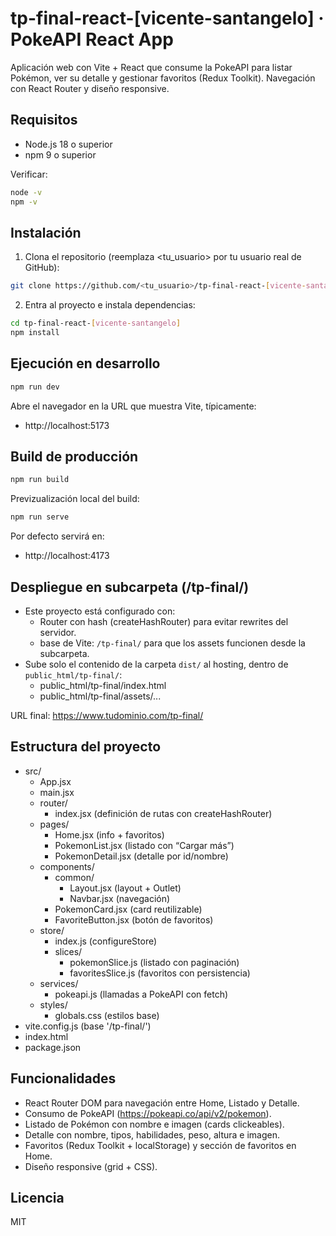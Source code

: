 # tp-final-react-[vicente-santangelo] · PokeAPI React App

Aplicación web con Vite + React que consume la PokeAPI para listar Pokémon, ver su detalle y gestionar favoritos (Redux Toolkit). Navegación con React Router y diseño responsive.

## Requisitos
- Node.js 18 o superior
- npm 9 o superior

Verificar:
```bash
node -v
npm -v
```

## Instalación
1. Clona el repositorio (reemplaza <tu_usuario> por tu usuario real de GitHub):
```bash
git clone https://github.com/<tu_usuario>/tp-final-react-[vicente-santangelo].git
```

2. Entra al proyecto e instala dependencias:
```bash
cd tp-final-react-[vicente-santangelo]
npm install
```

## Ejecución en desarrollo
```bash
npm run dev
```
Abre el navegador en la URL que muestra Vite, típicamente:
- http://localhost:5173

## Build de producción
```bash
npm run build
```
Previzualización local del build:
```bash
npm run serve
```
Por defecto servirá en:
- http://localhost:4173

## Despliegue en subcarpeta (/tp-final/)
- Este proyecto está configurado con:
  - Router con hash (createHashRouter) para evitar rewrites del servidor.
  - base de Vite: `/tp-final/` para que los assets funcionen desde la subcarpeta.
- Sube solo el contenido de la carpeta `dist/` al hosting, dentro de `public_html/tp-final/`:
  - public_html/tp-final/index.html
  - public_html/tp-final/assets/...

URL final: https://www.tudominio.com/tp-final/

## Estructura del proyecto
- src/
  - App.jsx
  - main.jsx
  - router/
    - index.jsx (definición de rutas con createHashRouter)
  - pages/
    - Home.jsx (info + favoritos)
    - PokemonList.jsx (listado con “Cargar más”)
    - PokemonDetail.jsx (detalle por id/nombre)
  - components/
    - common/
      - Layout.jsx (layout + Outlet)
      - Navbar.jsx (navegación)
    - PokemonCard.jsx (card reutilizable)
    - FavoriteButton.jsx (botón de favoritos)
  - store/
    - index.js (configureStore)
    - slices/
      - pokemonSlice.js (listado con paginación)
      - favoritesSlice.js (favoritos con persistencia)
  - services/
    - pokeapi.js (llamadas a PokeAPI con fetch)
  - styles/
    - globals.css (estilos base)
- vite.config.js (base '/tp-final/')
- index.html
- package.json

## Funcionalidades
- React Router DOM para navegación entre Home, Listado y Detalle.
- Consumo de PokeAPI (https://pokeapi.co/api/v2/pokemon).
- Listado de Pokémon con nombre e imagen (cards clickeables).
- Detalle con nombre, tipos, habilidades, peso, altura e imagen.
- Favoritos (Redux Toolkit + localStorage) y sección de favoritos en Home.
- Diseño responsive (grid + CSS).

## Licencia
MIT

